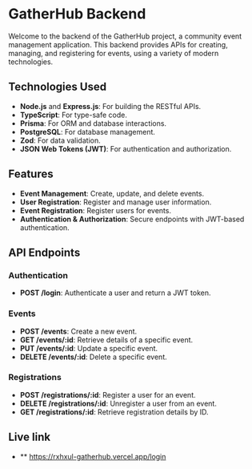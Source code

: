# GatherHub Backend

Welcome to the backend of the GatherHub project, a community event management application. This backend provides APIs for creating, managing, and registering for events, using a variety of modern technologies.

## Technologies Used

- **Node.js** and **Express.js**: For building the RESTful APIs.
- **TypeScript**: For type-safe code.
- **Prisma**: For ORM and database interactions.
- **PostgreSQL**: For database management.
- **Zod**: For data validation.
- **JSON Web Tokens (JWT)**: For authentication and authorization.

## Features

- **Event Management**: Create, update, and delete events.
- **User Registration**: Register and manage user information.
- **Event Registration**: Register users for events.
- **Authentication & Authorization**: Secure endpoints with JWT-based authentication.

## API Endpoints

### Authentication

- **POST /login**: Authenticate a user and return a JWT token.

### Events

- **POST /events**: Create a new event.
- **GET /events/:id**: Retrieve details of a specific event.
- **PUT /events/:id**: Update a specific event.
- **DELETE /events/:id**: Delete a specific event.

### Registrations

- **POST /registrations/:id**: Register a user for an event.
- **DELETE /registrations/:id**: Unregister a user from an event.
- **GET /registrations/:id**: Retrieve registration details by ID.


## Live link 
- ** https://rxhxul-gatherhub.vercel.app/login